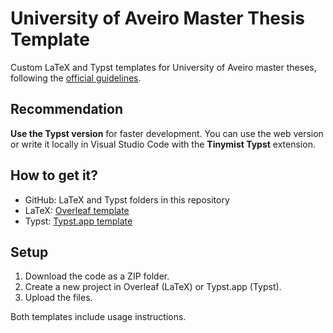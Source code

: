 # University of Aveiro Master Thesis Template

Custom LaTeX and Typst templates for University of Aveiro master theses, following the [official guidelines](https://www.ua.pt/pt/sga/page/12786).

## Recommendation

**Use the Typst version** for faster development. You can use the web version or write it locally in Visual Studio Code with the **Tinymist Typst** extension.

## How to get it?

* GitHub: LaTeX and Typst folders in this repository
* LaTeX: [Overleaf template](https://www.overleaf.com/read/fymdtgnnrkpx#58c7c2)
* Typst: [Typst.app template](https://typst.app/project/r5biUdBsJsPM80nLMviobF)

## Setup

1. Download the code as a ZIP folder.
2. Create a new project in Overleaf (LaTeX) or Typst.app (Typst).
3. Upload the files.

Both templates include usage instructions.